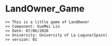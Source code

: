 # LandOwner_Game

```
>> This is a little game of LandOwner
>> Component: XueMei Lin
>> Date: 07/06/2020
>> University: University of La Laguna(Spain)
>> version: 01
```
